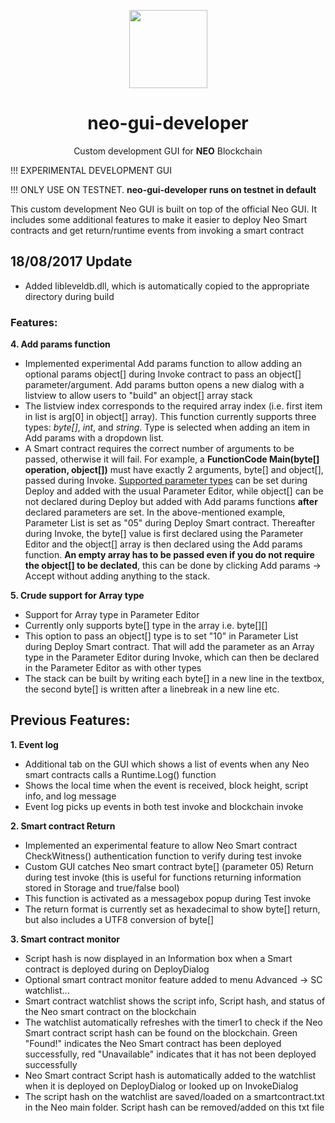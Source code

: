 <p align="center">
  <img 
    src="http://res.cloudinary.com/vidsy/image/upload/v1503160820/CoZ_Icon_DARKBLUE_200x178px_oq0gxm.png" 
    width="125px"
  >
</p>

<h1 align="center">neo-gui-developer</h1>

<p align="center">
  Custom development GUI for <b>NEO</b> Blockchain
</p>



!!! EXPERIMENTAL DEVELOPMENT GUI

!!! ONLY USE ON TESTNET. __neo-gui-developer runs on testnet in default__

This custom development Neo GUI is built on top of the official Neo GUI. It includes some additional features to make it easier to deploy Neo Smart contracts and get return/runtime events from invoking a smart contract

## __18/08/2017 Update__
- Added libleveldb.dll, which is automatically copied to the appropriate directory during build

### Features:
__4. Add params function__
  - Implemented experimental Add params function to allow adding an optional params object[] during Invoke contract to pass an object[] parameter/argument. Add params button opens a new dialog with a listview to allow users to "build" an object[] array stack 
  - The listview index corresponds to the required array index (i.e. first item in list is arg[0] in object[] array). This function currently supports three types: *byte[]*, *int*, and *string*. Type is selected when adding an item in Add params with a dropdown list.
  - A Smart contract requires the correct number of arguments to be passed, otherwise it will fail. For example, a __FunctionCode Main(byte[] operation, object[])__ must have exactly 2 arguments, byte[] and object[], passed during Invoke. [Supported parameter types](https://github.com/CityOfZion/docs/blob/master/en-us/sc/tutorial/Parameter.md) can be set during Deploy and added with the usual Parameter Editor, while object[] can be not declared during Deploy but added with Add params functions __after__ declared parameters are set. In the above-mentioned example, Parameter List is set as "05" during Deploy Smart contract. Thereafter during Invoke, the byte[] value is first declared using the Parameter Editor and the object[] array is then declared using the Add params function. __An empty array has to be passed even if you do not require the object[] to be declated__, this can be done by clicking Add params -> Accept without adding anything to the stack.

__5. Crude support for Array type__
  - Support for Array type in Parameter Editor
  - Currently only supports byte[] type in the array i.e. byte\[][]
  - This option to pass an object[] type is to set "10" in Parameter List during Deploy Smart contract. That will add the parameter as an Array type in the Parameter Editor during Invoke, which can then be declared in the Parameter Editor as with other types
  - The stack can be built by writing each byte[] in a new line in the textbox, the second byte[] is written after a linebreak in a new line etc.
  
## Previous Features:
__1. Event log__
  - Additional tab on the GUI which shows a list of events when any Neo smart contracts calls a Runtime.Log() function
  - Shows the local time when the event is received, block height, script info, and log message
  - Event log picks up events in both test invoke and blockchain invoke
  

__2. Smart contract Return__
  - Implemented an experimental feature to allow Neo Smart contract CheckWitness() authentication function to verify during test invoke
  - Custom GUI catches Neo smart contract byte[] (parameter 05) Return during test invoke (this is useful for functions returning information stored in Storage and true/false bool)
  - This function is activated as a messagebox popup during Test invoke
  - The return format is currently set as hexadecimal to show byte[] return, but also includes a UTF8 conversion of byte[]
  
  
__3. Smart contract monitor__
  - Script hash is now displayed in an Information box when a Smart contract is deployed during on DeployDialog
  - Optional smart contract monitor feature added to menu Advanced -> SC watchlist...
  - Smart contract watchlist shows the script info, Script hash, and status of the Neo smart contract on the blockchain
  - The watchlist automatically refreshes with the timer1 to check if the Neo Smart contract script hash can be found on the blockchain. Green "Found!" indicates the Neo Smart contract has been deployed successfully, red "Unavailable" indicates that it has not been deployed successfully
  - Neo Smart contract Script hash is automatically added to the watchlist when it is deployed on DeployDialog or looked up on InvokeDialog
  - The script hash on the watchlist are saved/loaded on a smartcontract.txt in the Neo main folder. Script hash can be removed/added on this txt file
